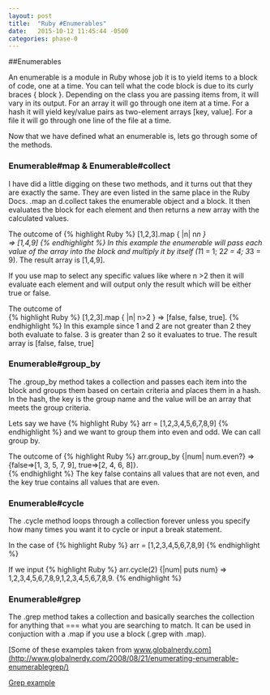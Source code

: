 ```yaml
---
layout: post
title:  "Ruby #Enumerables"
date:   2015-10-12 11:45:44 -0500
categories: phase-0
---
```


##Enumerables

An enumerable is a module in Ruby whose job it is to yield items to a block of code, one at a time.  You can tell what the code block is due to its curly braces { block }. Depending on the class you are passing items from, it will vary in its output.  For an array it will go through one item at a time.  For a hash it will yield key/value pairs as two-element arrays [key, value]. For a file it will go through one line of the file at a time.

Now that we have defined what an enumerable is, lets go through some of the methods.   

### Enumerable#map & Enumerable#collect

I have did a little digging on these two methods, and it turns out that they are exactly the same. They are even listed in the same place in the Ruby Docs. .map an d.collect  takes the enumerable object and a block. It then evaluates the block for each element and then returns a new array with the calculated values.

The outcome of 
{% highlight Ruby %}
[1,2,3].map { |n| n*n }  
=> [1,4,9] 
{% endhighlight %}
In this example the enumerable will pass each value of the array into the block and multiply it by itself (1*1 = 1; 2*2 = 4; 3*3 = 9). The result array is  [1,4,9]. 

If you use map to select any specific values like where n >2 then it will evaluate each element and will output only the result which will be either true or false.

The outcome of  
{% highlight Ruby %}
[1,2,3].map { |n| n>2 } 
=>  [false, false, true]. 
{% endhighlight %}
In this  example since 1 and 2 are not greater than 2 they both evaluate to false.  3 is greater than 2 so it evaluates to true.  The result array is [false, false, true] 

### Enumerable#group_by

The .group_by method takes a collection and passes each item into the block and groups them based on certain criteria and places them in a hash. In the hash, the key is the group name and the value will be an array that meets the group criteria.

Lets say we have
{% highlight Ruby %}
arr = [1,2,3,4,5,6,7,8,9] 
{% endhighlight %}
and we want to group them into even and odd.   We can call group by.

The outcome of
{% highlight Ruby %}
arr.group_by {|num| num.even?} 
=>  {false=>[1, 3, 5, 7, 9], true=>[2, 4, 6, 8]}.  
{% endhighlight %}
The key false contains all values that are not even, and the key true contains all values that are even.

### Enumerable#cycle

The .cycle method loops through a collection forever unless you specify how many times you want it to cycle or input a break statement.

In the case of 
{% highlight Ruby %}
arr = [1,2,3,4,5,6,7,8,9]
{% endhighlight %}

If we input 
{% highlight Ruby %}
arr.cycle(2) {|num| puts num} 
=> 1,2,3,4,5,6,7,8,9,1,2,3,4,5,6,7,8,9.
{% endhighlight %}



### Enumerable#grep

The .grep method takes a collection and basically searches the collection for anything that === what you are searching to match. It can be used in conjuction with a .map if you use a block (.grep with .map).

[Some of these examples taken from www.globalnerdy.com](http://www.globalnerdy.com/2008/08/21/enumerating-enumerable-enumerablegrep/)

[Grep example](../imgs/grep.png)